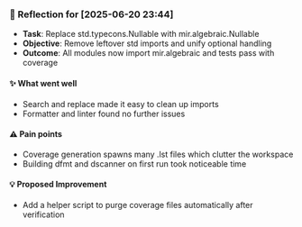 ### :book: Reflection for [2025-06-20 23:44]
  - **Task**: Replace std.typecons.Nullable with mir.algebraic.Nullable
  - **Objective**: Remove leftover std imports and unify optional handling
  - **Outcome**: All modules now import mir.algebraic and tests pass with coverage

#### :sparkles: What went well
  - Search and replace made it easy to clean up imports
  - Formatter and linter found no further issues

#### :warning: Pain points
  - Coverage generation spawns many .lst files which clutter the workspace
  - Building dfmt and dscanner on first run took noticeable time

#### :bulb: Proposed Improvement
  - Add a helper script to purge coverage files automatically after verification
